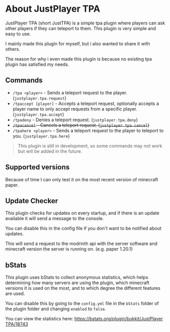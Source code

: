 # About JustPlayer TPA

JustPlayer TPA (short JustTPA) is a simple tpa plugin where players can ask other players if
they can teleport to them. This plugin is very simple and easy to use.

I mainly made this plugin for myself, but i also wanted to share it with others.

The reason for why i even made this plugin is because no existing tpa plugin has satisfied my needs.

## Commands

- `/tpa <player>` - Sends a teleport request to the player. (`justplayer.tpa.request`)
- `/tpaccept [player]` - Accepts a teleport request, optionally accepts a player name to only accept requests from a specific player. (`justplayer.tpa.accept`)
- `/tpadeny` - Denies a teleport request. (`justplayer.tpa.deny`)
- ~~`/tpacancel` - Cancels a teleport request. (`justplayer.tpa.cancel`)~~
- `/tpahere <player>` - Sends a teleport request to the player to teleport to you. (`justplayer.tpa.here`)

> This plugin is still in development, so some commands may not work but will be added in the future.

## Supported versions

Because of time I can only test it on the most recent version of minecraft paper.

## Update Checker

This plugin checks for updates on every startup, and if there is an update available it will send a message to the console.

You can disable this in the config file if you don't want to be notified about updates.

This will send a request to the modrinth api with the server software and minecraft version the server is running on. (e.g. paper 1.20.1)

## bStats

This plugin uses bStats to collect anonymous statistics, which helps determining how many servers are using the plugin,
which minecraft versions it is used on the most, and to which degree the different features are used.

You can disable this by going to the `config.yml` file in the `bStats` folder of the plugin folder and changing `enabled` to `false`.

You can view the statistics here: [https://bstats.org/plugin/bukkit/JustPlayer TPA/18743](https://bstats.org/plugin/bukkit/JustPlayer%20TPA/18743)